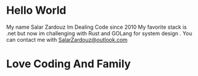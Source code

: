 # Hello World 

 My name Salar Zardouz Im Dealing Code since 2010
 My favorite stack is .net but now im challenging with Rust and GOLang for system design .
 You can contact me with [SalarZardouz@outlook.com](mailto:salarzardouz@outlook.com)
# Love Coding And Family 
